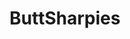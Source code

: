 ---
title: ButtSharpies
crosslinks:
- SharpieChallenge
- unexpectedfactorial
- gonewildTraps
- gape
- MaleButtSharpies
- Femaleorgasmdenial
- sharpiesodomy
- fakeid
- analinsertions
- simps
---